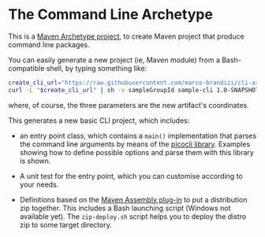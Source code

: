 # The Command Line Archetype

This is a [Maven Archetype project][10], to create Maven project that produce command line packages.  

 
You can easily generate a new project (ie, Maven module) from a Bash-compatible shell,
by typing something like:


```bash
create_cli_url="https://raw.githubusercontent.com/marco-brandizi/cli-archetype/master/create-project.sh"  	
curl -L "$create_cli_url" | sh -s sampleGroupId sample-cli 1.0-SNAPSHOT
```

where, of course, the three parameters are the new artifact's coordinates.

This generates a new basic CLI project, which includes:

- an entry point class, which contains a `main()` implementation that parses the command line arguments by
  means of the [picocli library][20]. Examples showing how to define possible options and parse them with this
  library is shown.
  
- A unit test for the entry point, which you can customise according to your needs.

- Definitions based on the [Maven Assembly plug-in][30] to put a distribution zip together.
  This includes a Bash launching script (Windows not available yet). The `zip-deploy.sh` script helps you to 
  deploy the distro zip to some target directory. 
     
[10]: https://maven.apache.org/archetype/maven-archetype-plugin/index.html
[20]: https://picocli.info
[30]: http://maven.apache.org/plugins/maven-assembly-plugin